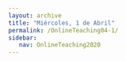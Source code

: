 ```yaml
---
layout: archive
title: "Miércoles, 1 de Abril"
permalink: /OnlineTeaching04-1/
sidebar:
   nav: OnlineTeaching2020
---
```

<!---
> **AHORA EN ZOOM!:**   
> Si necesitas ayuda, puedes contactar conmigo hoy de 2:30 a 4:30 PM (EST) en [https://iu.zoom.us/my/sarroniz](https://iu.zoom.us/my/sarroniz)


> **ANUNCIOS:**  
> El examen 2 está disponible para completarlo en Canvas.
> Escritura 3 para el Domingo 5 de Abril a las 11:59 PM en Canvas.

<figure style="width: 300px" class="align-right">
    <a href="https://sarroniz.github.io/S-280/images/meme8.jpg"><img src="https://sarroniz.github.io/S-280/images/meme8.jpg"></a>
</figure>

> **PLAN PARA HOY:**
> No tenemos contenido hoy. Recomiendo hacer el examen durante la hora de clase habitual.


> **Tarea:**
> - Leer: Los Derechos Humanos: ¿Cómo se definen y qué papel desempeña las Naciones Unidas? (p. 157).
> - Trabajar en Escritura 3 para el Domingo 5 de Abril.
-->
